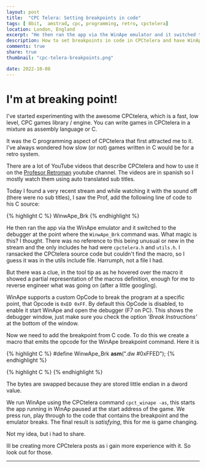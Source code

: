 ```yaml
---
layout: post
title:  "CPC Telera: Setting breakpoints in code"
tags: [ 8bit,  amstrad, cpc, programming, retro, cpctelera]
location: London, England
excerpt: "He then ran the app via the WinApe emulator and it switched to the debugger at the point where the `WinwApe_Brk` command was. What magic is this? I thought."
description: How to set breakpoints in code in CPCtelera and have WinApe stop automatically during execution..
comments: true
share: true
thumbnail: "cpc-telera-breakpoints.png"

date: 2022-10-08
---
```



# I'm at breaking point!

I've started experimenting with the awesome CPCtelera, which is a fast, low level, CPC games library / engine. You can write games in CPCtelera in a mixture as assembly language or C. 

It was the C programming aspect of CPCtelera that first attracted me to it. I've always wondered how slow (or not) games written in C would be for a retro system. 
 
There are a lot of YouTube videos that describe CPCtelera and how to use it on the [Profesor Retroman][1] youtube channel. The videos are in spanish so I mostly watch them using auto translated sub titles.

Today I found a very recent stream and while watching it with the sound off (there were no sub titles), I saw the Prof, add the following line of code to his C source:

{% highlight C %}
WinwApe_Brk
{% endhighlight %}

He then ran the app via the WinApe emulator and it switched to the debugger at the point where the `WinwApe_Brk` command was. What magic is this? I thought. There was no reference to this being unusual or new in the stream and the only includes he had were `cpctelera.h` and `utils.h`. I ransacked the CPCtelera source code but couldn't find the macro, so I guess it was in the utils include file. Harrumph, not a file I had.

But there was a clue, in the tool tip as as he hovered over the macro it showed a partial representation of the macros definition, enough for me to reverse engineer what was going on (after a little googling).

<div class="dbImg  centeredImg" data-src="cpc/cpc-telera-video screenshot.png" title="WinApe degugger" ></div>


WinApe supports a custom OpCode to break the program at a specific point, that Opcode is `0xED 0xFF`. By default this OpCode is disabled, to enable it start WinApe and open the debugger (F7 on PC). This shows the debugger window, just make sure you check the option _'Break Instructions'_ at the bottom of the window.

<div class="dbImg  centeredImg" data-src="cpc/win-ape-debugger.png" title="WinApe degugger" ></div>


Now we need to add the breakpoint from C code. To do this we create a macro that emits the opcode for the WinApe breakpoint command. Here it is

{% highlight C %}
#define WinwApe_Brk __asm__(".dw #0xFFED");
{% endhighlight %}

{% highlight C %}
{% endhighlight %}

The bytes are swapped because they are stored little endian in a dword value.

We run WinApe using the CPCtelera command `cpct_winape -as`, this starts the app running in WinAp paused at the start address of the game. We press run, play through to the code that contains the breakpoint
and the emulator breaks. The final result is _satisfying_, this for me is game changing.


<div class="dbImg  centeredImg" data-src="cpc/win-ape-breakpoint.png" title="WinApe degugger" ></div>

Not my idea, but i had to share.


Ill be creating more CPCtelera posts as i gain more experience with it. So look out for those.

---


[1]: https://www.youtube.com/c/ProfesorRetroMan

